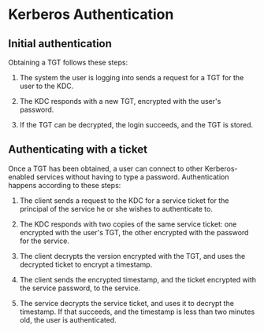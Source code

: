 # Kerberos Authentication

## Initial authentication

Obtaining a TGT follows these steps:

1. The system the user is logging into sends a request for a TGT for the user to the KDC.

2. The KDC responds with a new TGT, encrypted with the user's password.

3.  If the TGT can be decrypted, the login succeeds, and the TGT is stored.

## Authenticating with a ticket
Once a TGT has been obtained, a user can connect to other Kerberos-enabled services without having to type a password. Authentication happens according to these steps:

1. The client sends a request to the KDC for a service ticket for the principal of the service he or she wishes to authenticate to.

2. The KDC responds with two copies of the same service ticket: one encrypted with the user's TGT, the other encrypted with the password for the service.

3. The client decrypts the version encrypted with the TGT, and uses the decrypted ticket to encrypt a timestamp.

4. The client sends the encrypted timestamp, and the ticket encrypted with the service password, to the service.

5. The service decrypts the service ticket, and uses it to decrypt the timestamp. If that succeeds, and the timestamp is less than two minutes old, the user is authenticated.
